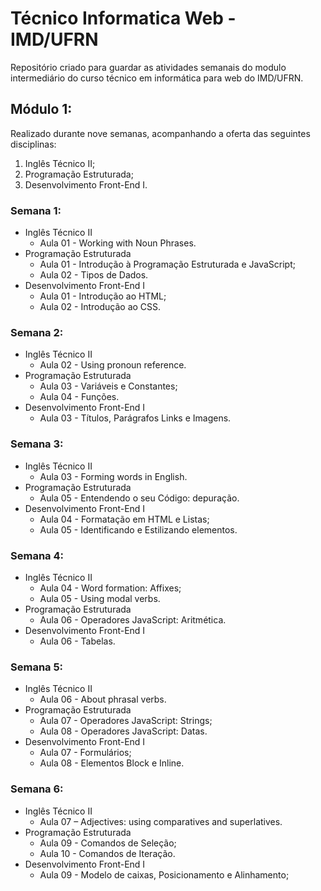 # Técnico Informatica Web - IMD/UFRN
Repositório criado para guardar as atividades semanais do modulo intermediário do curso técnico em informática para web do IMD/UFRN.

## Módulo 1:
Realizado durante nove semanas, acompanhando a oferta das seguintes disciplinas:
1. Inglês Técnico II;
2. Programação Estruturada;
3. Desenvolvimento Front-End I.

### Semana 1:
* Inglês Técnico II
    - Aula 01 - Working with Noun Phrases.
* Programação Estruturada
    - Aula 01 - Introdução à Programação Estruturada e JavaScript;
    - Aula 02 - Tipos de Dados.
* Desenvolvimento Front-End I
    - Aula 01 - Introdução ao HTML;
    - Aula 02 - Introdução ao CSS.

### Semana 2:
* Inglês Técnico II
    - Aula 02 - Using pronoun reference.
* Programação Estruturada
    - Aula 03 - Variáveis e Constantes;
    - Aula 04 - Funções.
* Desenvolvimento Front-End I
    - Aula 03 - Títulos, Parágrafos Links e Imagens.

### Semana 3:
* Inglês Técnico II
    - Aula 03 - Forming words in English.
* Programação Estruturada
    - Aula 05 - Entendendo o seu Código: depuração.
* Desenvolvimento Front-End I
    - Aula 04 - Formatação em HTML e Listas;
    - Aula 05 - Identificando e Estilizando elementos.

### Semana 4:
* Inglês Técnico II
    - Aula 04 - Word formation: Affixes;
    - Aula 05 - Using modal verbs.
* Programação Estruturada
    - Aula 06 - Operadores JavaScript: Aritmética.
* Desenvolvimento Front-End I
    - Aula 06 - Tabelas.

### Semana 5:
* Inglês Técnico II
    - Aula 06 - About phrasal verbs.
* Programação Estruturada
    - Aula 07 - Operadores JavaScript: Strings;
    - Aula 08 - Operadores JavaScript: Datas.
* Desenvolvimento Front-End I
    - Aula 07 - Formulários;
    - Aula 08 - Elementos Block e Inline.

### Semana 6:
* Inglês Técnico II
    - Aula 07 – Adjectives: using comparatives and superlatives.
* Programação Estruturada
    - Aula 09 - Comandos de Seleção;
    - Aula 10 - Comandos de Iteração.
* Desenvolvimento Front-End I
    - Aula 09 - Modelo de caixas, Posicionamento e Alinhamento;